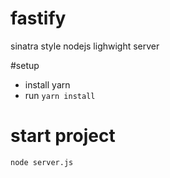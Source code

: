 # fastify
sinatra style nodejs lighwight server 

#setup
* install yarn
* run ```yarn install```

# start project
```node server.js```

